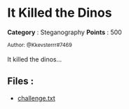 # It Killed the Dinos

**Category** : Steganography
**Points** : 500

<small>Author: @Kkevsterrr#7469</small><br><br>It killed the dinos...

## Files : 
 - [challenge.txt](./challenge.txt)


